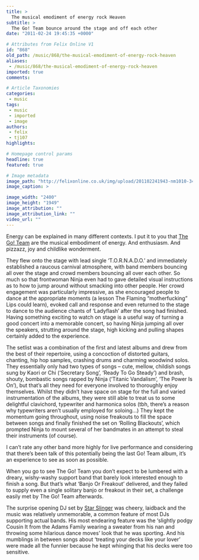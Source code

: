```yaml
---
title: >
  The musical emodiment of energy rock Heaven
subtitle: >
  The Go! Team bounce around the stage and off each other
date: "2011-02-24 19:45:35 +0000"

# Attributes from Felix Online V1
id: "868"
old_path: /music/868/the-musical-emodiment-of-energy-rock-heaven
aliases:
 - /music/868/the-musical-emodiment-of-energy-rock-heaven
imported: true
comments:

# Article Taxonomies
categories:
 - music
tags:
 - music
 - imported
 - image
authors:
 - felix
 - tj107
highlights:

# Homepage control params
headline: true
featured: true

# Image metadata
image_path: "http://felixonline.co.uk/img/upload/201102241943-nm1010-34909372.jpg"
image_caption: >

image_width: "2400"
image_height: "1949"
image_attribution: ""
image_attribution_link: ""
video_url: ""
---
```


Energy can be explained in many different contexts. I put it to you that [The Go! Team](http://www.myspace.com/thegoteam) are the musical embodiment of energy. And enthusiasm. And pizzazz, joy and childlike wonderment.

They flew onto the stage with lead single ‘T.O.R.N.A.D.O.’ and immediately established a raucous carnival atmosphere, with band members bouncing all over the stage and crowd members bouncing all over each other. So much so that frontwoman Ninja even had to gave detailed visual instructions as to how to jump around without smacking into other people. Her crowd engagement was particularly impressive, as she encouraged people to dance at the appropriate moments (a lesson The Flaming “motherfucking” Lips could learn), evoked call and response and even returned to the stage to dance to the audience chants of ‘Ladyflash’ after the song had finished. Having something exciting to watch on stage is a useful way of turning a good concert into a memorable concert, so having Ninja jumping all over the speakers, strutting around the stage, high kicking and pulling shapes certainly added to the experience.

The setlist was a combination of the first and latest albums and drew from the best of their repertoire, using a concoction of distorted guitars, chanting, hip hop samples, crashing drums and charming woodwind solos. They essentially only had two types of songs – cute, mellow, childish songs sung by Kaori or Chi (‘Secretary Song’, ‘Ready To Go Steady’) and brash, shouty, bombastic songs rapped by Ninja (‘Titanic Vandalism’, ‘The Power Is On’), but that’s all they need for everyone involved to thoroughly enjoy themselves. Whilst they didn’t have space on stage for the full and varied instrumentation of the albums, they were still able to treat us to some delightful clavichord, typewriter and harmonica solos (tbh, there’s a reason why typewriters aren’t usually employed for soloing...) They kept the momentum going throughout, using noise freakouts to fill the space between songs and finally finished the set on ‘Rolling Blackouts’, which prompted Ninja to mount several of her bandmates in an attempt to steal their instruments (of course).

I can’t rate any other band more highly for live performance and considering that there’s been talk of this potentially being the last Go! Team album, it’s an experience to see as soon as possible.

When you go to see The Go! Team you don’t expect to be lumbered with a dreary, wishy-washy support band that barely look interested enough to finish a song. But that’s what ‘Banjo Or Freakout’ delivered, and they failed to supply even a single solitary banjo or freakout in their set, a challenge easily met by The Go! Team afterwards.

The surprise opening DJ set by [Star Slinger](http://www.starslinger.net/home.html) was cheery, laidback and the music was relatively unmemorable, a common feature of most DJs supporting actual bands. His most endearing feature was the ‘slightly podgy Cousin It from the Adams Family wearing a sweater from his nan and throwing some hilarious dance moves’ look that he was sporting. And his mumblings in between songs about ‘treating your decks like your lover’ were made all the funnier because he kept whinging that his decks were too sensitive.
